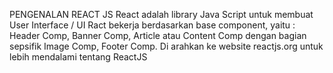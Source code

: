 PENGENALAN REACT JS
React adalah library Java Script untuk membuat User Interface / UI
Ract bekerja berdasarkan base component, yaitu : Header Comp, Banner Comp, Article atau Content Comp dengan bagian sepsifik Image Comp, Footer Comp.
Di arahkan ke website reactjs.org untuk lebih mendalami tentang ReactJS